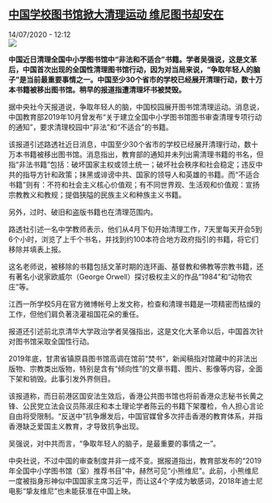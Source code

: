 <!--1594727713000-->
[中国学校图书馆掀大清理运动 维尼图书却安在](http://www.rfi.fr//cn/%E4%B8%AD%E5%9B%BD/20200714-%E4%B8%AD%E5%9B%BD%E5%AD%A6%E6%A0%A1%E5%9B%BE%E4%B9%A6%E9%A6%86%E6%8E%80%E5%A4%A7%E6%B8%85%E7%90%86%E8%BF%90%E5%8A%A8-%E7%BB%B4%E5%B0%BC%E5%9B%BE%E4%B9%A6%E5%8D%B4%E5%AE%89%E5%9C%A8)
------

<div>14/07/2020 - 12:12</div><img src="https://s.rfi.fr/media/display/5a91ca14-c5ba-11ea-bce3-005056bf87d6/w:310/p:16x9/bt-1.jpg"><p><strong>中国近日清理全国中小学图书馆中“非法和不适合”书籍。学者吴强说，这是文革后，中国首次出现的全国性清理图书馆行动，因为对当局来说，“争取年轻人的脑子”是当前最重要事情之一。中国至少30个省市的学校已经展开清理行动，数十万本书籍被移出图书馆。稍早的报道指遭清理坏书被焚毁。</strong></p><div class="t-content__body u-clearfix"><div class="m-interstitial"></div><p>据中央社今天报道说，争取年轻人的脑，中国校园展开图书馆清理运动。消息说，中国教育部2019年10月曾发布“关于建立全国中小学图书馆图书审查清理专项行动的通知”，要求清理校园中“非法”和“不适合”的书籍。</p><p>该报道引述路透社近日消息，中国至少30个省市的学校已经展开清理行动，数十万本书籍被移出图书馆。消息指出，教育部的通知并未列出需清理书籍的书名，但指“非法书籍”包括：破坏国家主权或领土统一；破坏社会秩序和社会稳定；违反中共的指导方针和政策；抹黑或诽谤中共、国家的领导人和英雄的书籍。而“不适合书籍”则有：不符和社会主义核心价值观；有不同世界观、生活观和价值观：宣扬宗教教义和教规；提倡狭隘的民族主义和种族主义书籍。</p><p>另外，过时、破旧和盗版书籍也在清理范围内。</p><p>路透社引述一名中学教师表示，他们从4月下旬开始清理工作，7天里每天开会5到6个小时，浏览了上千个书名，并找到约100本符合地方政府指引的书籍，将它们移除并填表上报。</p><p>这名老师说，被移除的书籍包括文革时期的连环画、基督教和佛教等宗教书籍，还有著名小说家欧威尔（George Orwell）探讨极权主义的作品“1984”和“动物农庄”等。</p><p>江西一所学校5月在官方微博帐号上发文称，检查和清理书籍是一项精密而枯燥的工作，但他们肩负著浇灌祖国花朵的重任。</p><p>报道还引述前北京清华大学政治学者吴强指出，这是文化大革命以后，中国首次针对图书馆采取全国性行动。</p><p>2019年底，甘肃省镇原县图书馆高调在馆前“焚书”，新闻稿指对馆藏中的非法出版物、宗教类出版物，特别是含有“倾向性”的文章书籍、图片、影像等内容，全面下架和销毁。此事引发外界侧目。</p><p>该报道称，而日前港区国安法生效后，香港公共图书馆也将前香港众志秘书长黄之锋、公民党立法会议员陈淑庄和本土理论学者陈云的书籍下架覆检，令人担心言论自由将受限制。“反送中”抗争爆发后，中国官媒曾多次抨击香港的教育体系，并指香港缺乏爱国主义教育，才导致抗争出现。</p><p>吴强说，对中共而言，“争取年轻人的脑子，是最重要的事情之一”。</p><p>中央社说，不过中国的审查制度并非一成不变。据报道指出，教育部发布的“2019年全国中小学图书馆（室）推荐书目”中，赫然可见“小熊维尼”。此前，小熊维尼一度被指身形神似中国国家主席习近平，而让这4个字成为敏感词，2018年迪士尼电影“挚友维尼”也未能获准在中国上映。</p><div class="o-self-promo o-self-promo--nl o-self-promo--hidden" data-selfpromo-newsletter></div><div class="o-self-promo o-self-promo--app o-self-promo--hidden" data-selfpromo-app></div></div>
